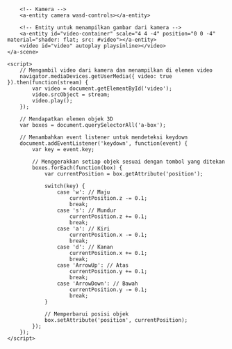 <!DOCTYPE html>
<html>
<head>
    <meta charset="utf-8">
    <title>Aincraft</title>
    <meta name="description" content="Aincraft">
    <script src="https://aframe.io/releases/1.2.0/aframe.min.js"></script>
    <script src="https://cdn.rawgit.com/jeromeetienne/AR.js/2.0.8/aframe/build/aframe-ar.js"></script>
</head>
<body>
    <a-scene embedded arjs="sourceType: webcam;">
        <!-- Objek 3D -->
        <a-box position="0 1.5 -5" color="gray" static-body></a-box>
        <a-box position="0 0 -5" color="blue" static-body></a-box>
        <a-box position="0 -1.5 -5" color="red" static-body></a-box>

        <!-- Kamera -->
        <a-entity camera wasd-controls></a-entity>
        
        <!-- Entity untuk menampilkan gambar dari kamera -->
        <a-entity id="video-container" scale="4 4 -4" position="0 0 -4" material="shader: flat; src: #video"></a-entity>
        <video id="video" autoplay playsinline></video>
    </a-scene>
    
    <script>
        // Mengambil video dari kamera dan menampilkan di elemen video
        navigator.mediaDevices.getUserMedia({ video: true }).then(function(stream) {
            var video = document.getElementById('video');
            video.srcObject = stream;
            video.play();
        });

        // Mendapatkan elemen objek 3D
        var boxes = document.querySelectorAll('a-box');

        // Menambahkan event listener untuk mendeteksi keydown
        document.addEventListener('keydown', function(event) {
            var key = event.key;

            // Menggerakkan setiap objek sesuai dengan tombol yang ditekan
            boxes.forEach(function(box) {
                var currentPosition = box.getAttribute('position');

                switch(key) {
                    case 'w': // Maju
                        currentPosition.z -= 0.1;
                        break;
                    case 's': // Mundur
                        currentPosition.z += 0.1;
                        break;
                    case 'a': // Kiri
                        currentPosition.x -= 0.1;
                        break;
                    case 'd': // Kanan
                        currentPosition.x += 0.1;
                        break;
                    case 'ArrowUp': // Atas
                        currentPosition.y += 0.1;
                        break;
                    case 'ArrowDown': // Bawah
                        currentPosition.y -= 0.1;
                        break;
                }

                // Memperbarui posisi objek
                box.setAttribute('position', currentPosition);
            });
        });
    </script>
</body>
</html> 

